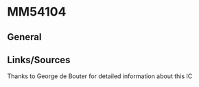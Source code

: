 # MM54104

## General

## Links/Sources


Thanks to George de Bouter for detailed information about this IC